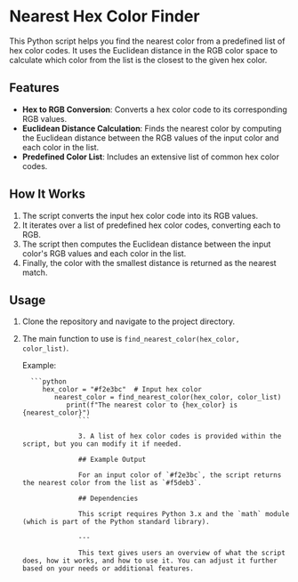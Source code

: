 # Nearest Hex Color Finder

This Python script helps you find the nearest color from a predefined list of hex color codes. It uses the Euclidean distance in the RGB color space to calculate which color from the list is the closest to the given hex color.

## Features

- **Hex to RGB Conversion**: Converts a hex color code to its corresponding RGB values.
- **Euclidean Distance Calculation**: Finds the nearest color by computing the Euclidean distance between the RGB values of the input color and each color in the list.
- **Predefined Color List**: Includes an extensive list of common hex color codes.

## How It Works

1. The script converts the input hex color code into its RGB values.
2. It iterates over a list of predefined hex color codes, converting each to RGB.
3. The script then computes the Euclidean distance between the input color's RGB values and each color in the list.
4. Finally, the color with the smallest distance is returned as the nearest match.

## Usage

1. Clone the repository and navigate to the project directory.
2. The main function to use is `find_nearest_color(hex_color, color_list)`.
   
      Example:
      
         ```python
            hex_color = "#f2e3bc"  # Input hex color
               nearest_color = find_nearest_color(hex_color, color_list)
                  print(f"The nearest color to {hex_color} is {nearest_color}")
                     ```
                     
                     3. A list of hex color codes is provided within the script, but you can modify it if needed.
                     
                     ## Example Output
                     
                     For an input color of `#f2e3bc`, the script returns the nearest color from the list as `#f5deb3`.
                     
                     ## Dependencies
                     
                     This script requires Python 3.x and the `math` module (which is part of the Python standard library).
                     
                     ---
                     
                     This text gives users an overview of what the script does, how it works, and how to use it. You can adjust it further based on your needs or additional features.
